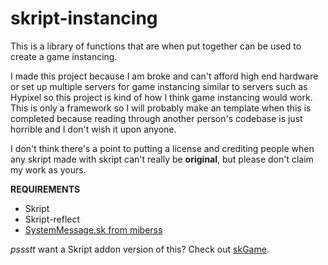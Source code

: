 # skript-instancing
This is a library of functions that are when put together can be used to create a game instancing.

I made this project because I am broke  and can't afford high end hardware or set up multiple servers for game instancing similar
to servers such as Hypixel so this project is kind of how I think game instancing would work. 
This is only a framework so I will probably make an template when this is completed because reading through
another person's codebase is just horrible and I don't wish it upon anyone.

I don't think there's a point to putting a license and crediting people when any skript made with skript can't really be **original**,
but please don't claim my work as yours.

**REQUIREMENTS**
- Skript
- Skript-reflect
- [SystemMessage.sk from miberss](https://github.com/miberss/mib_lib/blob/main/library/SystemMessage.sk)

*pssstt* want a Skript addon version of this? Check out [skGame](https://github.com/vesely-jiri/SkGame/).
